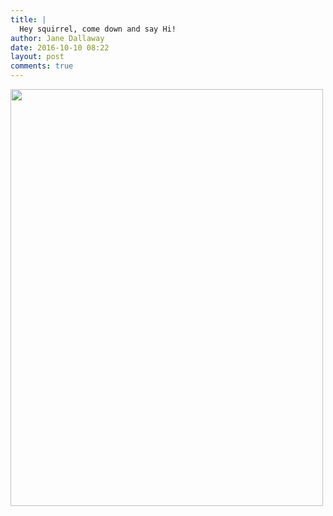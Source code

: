 ```yaml
---
title: |
  Hey squirrel, come down and say Hi!
author: Jane Dallaway
date: 2016-10-10 08:22
layout: post
comments: true
---
```


<div>
        <a href="http://static.skitters.dallaway.com/2016-10-10-hey-squirrel--come-down-and-say-hi-fullsize-IMG_3904.JPG">
          <img src="http://static.skitters.dallaway.com/2016-10-10-hey-squirrel--come-down-and-say-hi-thumb-IMG_3904.JPG" width="500" height="667"/>
        </a>
      </div>



  

      